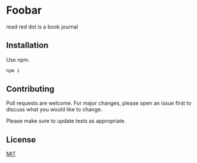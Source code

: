 # Foobar

read red dot is a book journal

## Installation

Use npm.

```bash
npm i
```

## Contributing

Pull requests are welcome. For major changes, please open an issue first
to discuss what you would like to change.

Please make sure to update tests as appropriate.

## License

[MIT](https://choosealicense.com/licenses/mit/)